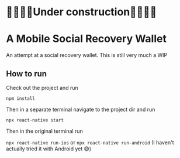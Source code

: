 # 🚧👷🏽‍♀️Under construction👷🏽‍♀️🚧

# A Mobile Social Recovery Wallet
An attempt at a social recovery wallet. This is still very much a WIP

## How to run
Check out the project and run

 `npm install`

Then in a separate terminal navigate to the project dir and run

`npx react-native start`

Then in the original terminal run

`npx react-native run-ios` or `npx react-native run-android` (I haven't actually tried it with Android yet 😅)






